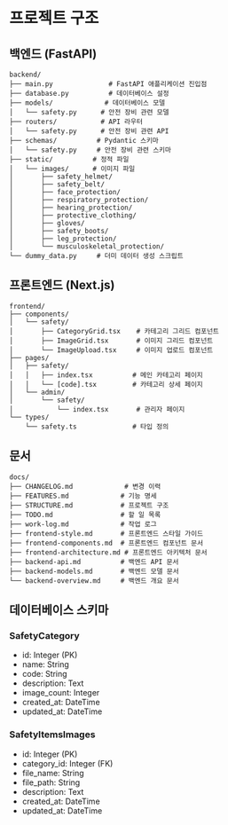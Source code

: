 # 프로젝트 구조

## 백엔드 (FastAPI)

```
backend/
├── main.py              # FastAPI 애플리케이션 진입점
├── database.py          # 데이터베이스 설정
├── models/             # 데이터베이스 모델
│   └── safety.py      # 안전 장비 관련 모델
├── routers/           # API 라우터
│   └── safety.py      # 안전 장비 관련 API
├── schemas/          # Pydantic 스키마
│   └── safety.py     # 안전 장비 관련 스키마
├── static/          # 정적 파일
│   └── images/      # 이미지 파일
│       ├── safety_helmet/
│       ├── safety_belt/
│       ├── face_protection/
│       ├── respiratory_protection/
│       ├── hearing_protection/
│       ├── protective_clothing/
│       ├── gloves/
│       ├── safety_boots/
│       ├── leg_protection/
│       └── musculoskeletal_protection/
└── dummy_data.py     # 더미 데이터 생성 스크립트
```

## 프론트엔드 (Next.js)

```
frontend/
├── components/
│   └── safety/
│       ├── CategoryGrid.tsx    # 카테고리 그리드 컴포넌트
│       ├── ImageGrid.tsx       # 이미지 그리드 컴포넌트
│       └── ImageUpload.tsx     # 이미지 업로드 컴포넌트
├── pages/
│   ├── safety/
│   │   ├── index.tsx          # 메인 카테고리 페이지
│   │   └── [code].tsx         # 카테고리 상세 페이지
│   └── admin/
│       └── safety/
│           └── index.tsx       # 관리자 페이지
└── types/
    └── safety.ts              # 타입 정의
```

## 문서

```
docs/
├── CHANGELOG.md             # 변경 이력
├── FEATURES.md             # 기능 명세
├── STRUCTURE.md            # 프로젝트 구조
├── TODO.md                 # 할 일 목록
├── work-log.md             # 작업 로그
├── frontend-style.md       # 프론트엔드 스타일 가이드
├── frontend-components.md  # 프론트엔드 컴포넌트 문서
├── frontend-architecture.md # 프론트엔드 아키텍처 문서
├── backend-api.md          # 백엔드 API 문서
├── backend-models.md       # 백엔드 모델 문서
└── backend-overview.md     # 백엔드 개요 문서
```

## 데이터베이스 스키마

### SafetyCategory
- id: Integer (PK)
- name: String
- code: String
- description: Text
- image_count: Integer
- created_at: DateTime
- updated_at: DateTime

### SafetyItemsImages
- id: Integer (PK)
- category_id: Integer (FK)
- file_name: String
- file_path: String
- description: Text
- created_at: DateTime
- updated_at: DateTime 